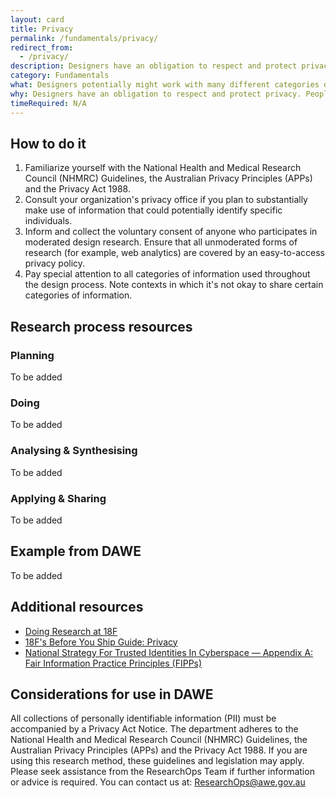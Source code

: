 ```yaml
---
layout: card
title: Privacy
permalink: /fundamentals/privacy/
redirect_from:
  - /privacy/
description: Designers have an obligation to respect and protect privacy.
category: Fundamentals
what: Designers potentially might work with many different categories of information, across a number of different contexts. You have an obligation to steward information in a way that respects privacy.
why: Designers have an obligation to respect and protect privacy. People will not honestly participate in design processes, nor make use of products and services, they do not trust.
timeRequired: N/A
---
```


## How to do it

  1. Familiarize yourself with the National Health and Medical Research Council (NHMRC) Guidelines, the Australian Privacy Principles (APPs) and the Privacy Act 1988.
  1. Consult your organization's privacy office if you plan to substantially make use of information that could potentially identify specific individuals.
  1. Inform and collect the voluntary consent of anyone who participates in moderated design research. Ensure that all unmoderated forms of research (for example, web analytics) are covered by an easy-to-access privacy policy.
  1. Pay special attention to all categories of information used throughout the design process. Note contexts in which it's not okay to share certain categories of information.

<section class="method--section method--section--additional-resources" markdown="1">

## Research process resources
### Planning
To be added

### Doing
To be added

### Analysing & Synthesising
To be added

### Applying & Sharing
To be added


## Example from DAWE

To be added

</section>


## Additional resources

- <a href="https://handbook.18f.gov/research-guidelines/" class="usa-link">Doing Research at 18F</a>
- <a href="https://before-you-ship.18f.gov/privacy/" class="usa-link">18F's Before You Ship Guide: Privacy</a>
- <a href="https://cryptome.org/2014/11/nstic-fipps.pdf" class="usa-link">National Strategy For Trusted Identities In Cyberspace &mdash; Appendix A: Fair Information Practice Principles (FIPPs)</a>
</section>

<section class="method--section method--section--government-considerations" markdown="1" >

## Considerations for use in DAWE

All collections of personally identifiable information (PII) must be accompanied by a Privacy Act Notice. The department adheres to the National Health and Medical Research Council (NHMRC) Guidelines, the Australian Privacy Principles (APPs) and the Privacy Act 1988. If you are using this research method, these guidelines and legislation may apply. Please seek assistance from the ResearchOps Team if further information or advice is required. You can contact us at: ResearchOps@awe.gov.au
</section>
